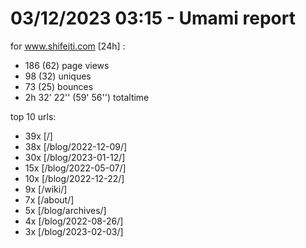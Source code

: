 # 03/12/2023 03:15 - Umami report
for www.shifeiti.com [24h] :

 - 186 (62) page views
 - 98 (32) uniques
 - 73 (25) bounces
 - 2h 32' 22'' (59' 56'') totaltime


top 10 urls:
 - 39x [/]
 - 38x [/blog/2022-12-09/]
 - 30x [/blog/2023-01-12/]
 - 15x [/blog/2022-05-07/]
 - 10x [/blog/2022-12-22/]
 - 9x [/wiki/]
 - 7x [/about/]
 - 5x [/blog/archives/]
 - 4x [/blog/2022-08-26/]
 - 3x [/blog/2023-02-03/]


